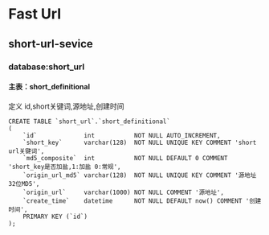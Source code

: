 # Fast Url

## short-url-sevice

### database:short_url

#### 主表：short_definitional

定义 id,short关键词,源地址,创建时间

```mysql
CREATE TABLE `short_url`.`short_definitional`
(
    `id`             int           NOT NULL AUTO_INCREMENT,
    `short_key`      varchar(128)  NOT NULL UNIQUE KEY COMMENT 'short url关键词',
    `md5_composite`  int           NOT NULL DEFAULT 0 COMMENT 'short_key是否加盐,1:加盐 0:常规',
    `origin_url_md5` varchar(128)  NOT NULL UNIQUE KEY COMMENT '源地址32位MD5',
    `origin_url`     varchar(1000) NOT NULL COMMENT '源地址',
    `create_time`    datetime      NOT NULL DEFAULT now() COMMENT '创建时间',
    PRIMARY KEY (`id`)
);
```
